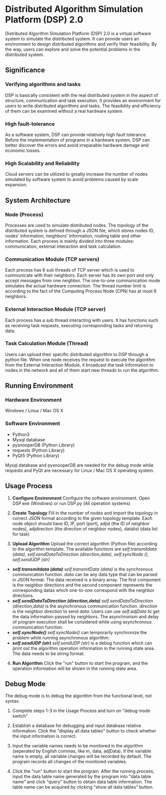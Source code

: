 
# Distributed Algorithm Simulation Platform (DSP) 2.0
Distributed Algorithm Simulation Platform (DSP) 2.0 is a virtual software system to simulate the distributed system. It can provide users an environment to design distributed algorithms and verify their feasibility. By the way, users can explore and solve the potential problems in the distributed system.
## Significance

### Verifying algorithms and tasks
DSP is basically consistent with the real distributed system in the aspect of structure, communication and task execution. It provides an environment for users to write distributed algorithms and tasks. The feasibility and efficiency of them can be examined without a real hardware system.

### High fault-tolerance
 As a software system, DSP can provide relatively high fault tolerance. Before the implementation of programs in a hardware system, DSP can better discover the errors and avoid irreparable hardware damage and economic losses.
 
### High Scalability and Reliability
Cloud servers can be utilized to greatly increase the number of nodes simulated by software system to avoid problems caused by scale expansion.

## System Architecture

### Node (Process)
Processes are used to simulate distributed nodes. The topology of the distributed system is defined through a JSON file, which stores nodes ID, nodes' information, neighbors' information, routing table and other information. Each process is mainly divided into three modules: communication, external interaction and task calculation.

### Communication Module (TCP servers)
Each process has 6 sub threads of TCP server which is used to communicate with their neighbors. Each server has its own port and only accept messages from one neighbor. The one-to-one communication mode simulates the actual hardware connection. The thread number limit is according to the fact of the Computing Process Node (CPN) has at most 6 neighbors.

### External Interaction Module (TCP server)
Each process has a sub thread interacting with users. It has functions such as receiving task requests, executing corresponding tasks and returning data.

### Task Calculation Module (Thread)
Users can upload their specific distributed algorithm to DSP through a python file. When one node receives the request to execute the algorithm from the External Interaction Module, it broadcast the task information to nodes in the network and all of them start new threads to run the algorithm.

## Running Environment

### Hardware Environment
Windows / Linux / Mac OS X

### Software Environment
- Python3
- Mysql database
- pysnooperDB (Python Library)
- requests (Python Library)
- PyQt5 (Python Library)

Mysql database and pysnooperDB are needed for the debug mode while requests and PyQt are necessary for Linux / Mac OS X operating system.

## Usage Process

1. **Configure Environment**
Configure the software environment. Open DSP.exe (Windows) or run DSP.py (All operation systems)

2. **Create Topology**
Fill in the number of nodes and import the topology in correct JSON format according to the given topology template. Each node object should have ID, IP, port (port), adjid (the ID of neighbor nodes), adjdirection (the direction of neighbor nodes), datalist (data list for task)

3. **Upload Algorithm**
Upload the correct algorithm (Python file) according to the algorithm template. The available functions are *self.transmitdata (data)*, *self.sendDataToDirection (direction,data)*, *self.syncNode ()*, *self.sendUDP (str)*
- ***self.transmitdata (data)***
*self.transmitData (data)* is the synchronous communication function. *data* can be any data type that can be parsed in JSON format. The data received is a binary array. The first component is the neighbor directions and the second component represents the corresponding datas which one-to-one correspond with the neighbor directions.
- ***self.sendDataToDirection (direction,data)***
*self.sendDataToDirection (direction,data)* is the asynchronous communication function. *direction* is the neighbor direction to send *data*.  Users can use *self.adjData* to get the data information passed by neighbors. The asynchronism and delay of program execution shall be considered while using asynchronous communication function.
- ***self.syncNode()***
*self.syncNode()* can temporarily synchronize the problem while running asynchronous algorithm.
- ***self.sendUDP (str)***
*self.sendUDP (str)* is a debug function which can print out the algorithm operation information in the running state area. The data needs to be string format.

4. **Run Algorithm**
Click the "run" button to start the program, and the operation information will be shown in the running state area.

## Debug Mode
The debug mode is to debug the algorithm from the functional level, not syntax.
1. Complete steps 1-3 in the Usage Process and turn on "debug mode switch"

2. Establish a database for debugging and input database relative information. Click the "display all data tables" button to check whether the input information is correct.

3. Input the variable names needs to be monitored in the algorithm (seperated by English commas, like m, data, adjData). If the variable name is empty, all variable changes will be recorded by default. The program records all changes of the monitored variables.

4. Click the "run" button to start the program. After the running process, input the data table name generated by the program into "data table name" and click "query" button to obtain data table information. The table name can be acquired by clicking "show all data tables" button.

